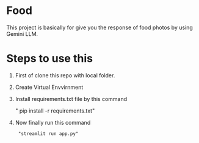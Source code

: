 # Food 


This project is basically for give you the response of food photos by using Gemini LLM.


# Steps to use this

1. First of clone this repo with local folder.
2. Create Virtual Envvirnment
3. Install requirements.txt file by this command 

     " pip install -r requirements.txt"
     
4. Now finally run this command

        "streamlit run app.py"